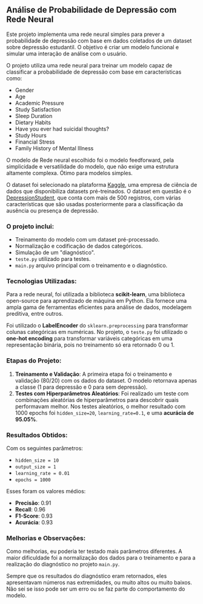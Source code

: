 ## Análise de Probabilidade de Depressão com Rede Neural

Este projeto implementa uma rede neural simples para prever a probabilidade de depressão com base em dados coletados de um dataset sobre depressão estudantil. O objetivo é criar um modelo funcional e simular uma interação de análise com o usuário.

O projeto utiliza uma rede neural para treinar um modelo capaz de classificar a probabilidade de depressão com base em características como:
- Gender
- Age
- Academic Pressure
- Study Satisfaction
- Sleep Duration
- Dietary Habits
- Have you ever had suicidal thoughts?
- Study Hours
- Financial Stress
- Family History of Mental Illness

O modelo de Rede neural escolhido foi o modelo feedforward, pela simplicidade e versatilidade do modelo, que não exige uma estrutura altamente complexa. Ótimo para modelos simples.

O dataset foi selecionado na plataforma [Kaggle](https://www.kaggle.com/datasets), uma empresa de ciência de dados que disponibiliza datasets pré-treinados. O dataset em questão é o [DepressionStudent](https://www.kaggle.com/datasets/ikynahidwin/depression-student-dataset/data), que conta com mais de 500 registros, com várias características que são usadas posteriormente para a classificação da ausência ou presença de depressão.

### O projeto inclui:

- Treinamento do modelo com um dataset pré-processado.
- Normalização e codificação de dados categóricos.
- Simulação de um "diagnóstico".
- `teste.py` utilizado para testes.
- `main.py` arquivo principal com o treinamento e o diagnóstico.

### Tecnologias Utilizadas:

Para a rede neural, foi utilizada a biblioteca **scikit-learn**, uma biblioteca open-source para aprendizado de máquina em Python. Ela fornece uma ampla gama de ferramentas eficientes para análise de dados, modelagem preditiva, entre outros.

Foi utilizado o **LabelEncoder** do `sklearn.preprocessing` para transformar colunas categóricas em numéricas. No projeto, o `teste.py` foi utilizado o **one-hot encoding** para transformar variáveis categóricas em uma representação binária, pois no treinamento só era retornado 0 ou 1.

### Etapas do Projeto:

1. **Treinamento e Validação**: A primeira etapa foi o treinamento e validação (80/20) com os dados do dataset. O modelo retornava apenas a classe (1 para depressão e 0 para sem depressão).
2. **Testes com Hiperparâmetros Aleatórios**: Foi realizado um teste com combinações aleatórias de hiperparâmetros para descobrir quais performavam melhor. Nos testes aleatórios, o melhor resultado com 1000 epochs foi `hidden_size=20`, `learning_rate=0.1`, e uma **acurácia de 95.05%**.

### Resultados Obtidos:

Com os seguintes parâmetros:
- `hidden_size = 10`
- `output_size = 1`
- `learning_rate = 0.01`
- `epochs = 1000`

Esses foram os valores médios:
- **Precisão**: 0.91
- **Recall**: 0.96
- **F1-Score**: 0.93
- **Acurácia**: 0.93

### Melhorias e Observações:

Como melhorias, eu poderia ter testado mais parâmetros diferentes. A maior dificuldade foi a normalização dos dados para o treinamento e para a realização do diagnóstico no projeto `main.py`.

Sempre que os resultados do diagnóstico eram retornados, eles apresentavam números nas extremidades, ou muito altos ou muito baixos. Não sei se isso pode ser um erro ou se faz parte do comportamento do modelo.
